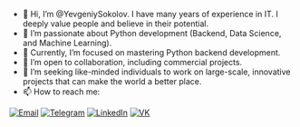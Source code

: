 - 👋 Hi, I’m @YevgeniySokolov. I have many years of experience in IT. I deeply value people and believe in their potential.
- 👀 I’m passionate about Python development (Backend, Data Science, and Machine Learning).
- 🌱 Currently, I’m focused on mastering Python backend development.
- 💞️ I’m open to collaboration, including commercial projects.
- 🚀 I’m seeking like-minded individuals to work on large-scale, innovative projects that can make the world a better place.
- 📫 How to reach me:

[![Email](https://img.shields.io/badge/Email-D14836?style=for-the-badge&logo=gmail&logoColor=white)](mailto:ea.sokolov.87@yandex.ru)
[![Telegram](https://img.shields.io/badge/Telegram-2CA5E0?style=for-the-badge&logo=telegram&logoColor=white)](https://t.me/Yevgeniy_87)
[![LinkedIn](https://img.shields.io/badge/LinkedIn-0077B5?style=for-the-badge&logo=linkedin&logoColor=white)](https://www.linkedin.com/in/yevgeniy-sokolov-3b1286114)
[![VK](https://img.shields.io/badge/VK-4680C2?style=for-the-badge&logo=vk&logoColor=white)](https://vk.com/id3905050)
